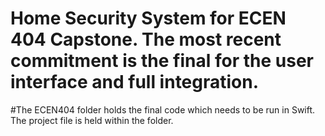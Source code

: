 # Home Security System for ECEN 404 Capstone. The most recent commitment is the final for the user interface and full integration. 

#The ECEN404 folder holds the final code which needs to be run in Swift. The project file is held within the folder.
